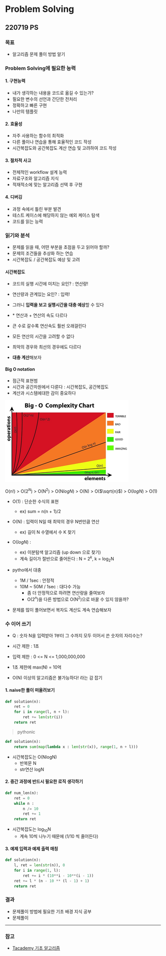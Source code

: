 # Problem Solving
## 220719 PS
### 목표
* 알고리즘 문제 풀이 방법 알기


### Problem Solving에 필요한 능력
#### 1. 구현능력
* 내가 생각하는 내용을 코드로 옮길 수 있는가?
* 필요한 변수의 선언과 간단한 전처리
* 정확하고 빠른 구현
* 나만의 템플릿

#### 2. 효율성
* 자주 사용하는 함수의 최적화
* 다른 풀이나 연습을 통해 효율적인 코드 작성
* 시간복잡도와 공간복잡도 계산 연습 및 고려하여 코드 작성

#### 3. 절차적 사고
* 전체적인 workflow 설계 능력
* 자료구조와 알고리즘 지식
* 적재적소에 맞는 알고리즘 선택 후 구현

#### 4. 디버깅
* 과정 속에서 틀린 부분 발견
* 테스트 케이스에 해당하지 않는 예외 케이스 탐색
* 코드를 읽는 능력


### 읽기와 분석
* 문제를 읽을 때, 어떤 부분을 초점을 두고 읽어야 할까?
* 문제의 조건들을 추상화 하는 연습
* 시간복잡도 / 공간복잡도 예상 및 고려

#### 시간복잡도
* 코드의 실행 시간에 미치는 요인? : 연산량!
* 연산량과 관계있는 요인? : 입력!
* 그러니 **입력을 보고 실행시간을 대충 예상**할 수 있다

* \* 연산과 \+ 연산의 속도 다르다
* 큰 수로 갈수록 연산속도 훨씬 오래걸린다
* 모든 연산의 시간을 고려할 수 없다
* 최악의 경우와 최선의 경우에도 다르다
* **대충 계산**해보자

#### Big O notation
* 점근적 표현범
* 시간과 공간차원에서 다룬다 : 시간복잡도, 공간복잡도
* 계산과 시스템에대한 감이 중요하다

![big O complexity chart](/ProblemSolving/img/2022-07-22-22-58-58.png)

O(n!) > O(2$^N$) > O(N$^2$) > O(N$log{N}$) > O(N) > O($\sqrt{n}$) > O($log{N}$) > O(1)


* O(1) : 단순한 수식의 표현
  * ex) sum = n(n + 1)/2

* O(N) : 입력이 N일 때 최악의 경우 N번만큼 연산
  * ex) 길이 N 수열에서 수 K 찾기

* O($log{N}$) : 
  * ex) 이분탐색 알고리즘 (up down 으로 찾기)
  * 계속 길이가 절반으로 줄어든다 : N = 2$^k$, k = log$_2$N

* pytho에서 대충
  * 1M / 1sec : 안정적
  * 10M ~ 50M / 1sec : 대다수 가능
    * 좀 더 안정적으로 하려면 연산량을 줄여보자
    * O(2$^n$)을 다른 방법으로 O(N$^2$)으로 바꿀 수 있지 않을까?

* 문제를 많이 풀어보면서 복자도 계산도 계속 연습해보자


### 수 이어 쓰기
* Q : 숫자 N을 입력받아 1부터 그 수까지 모두 이어서 쓴 숫자의 자리수는?

* 시간 제한 : 1초
* 입력 제한 : 0 <= N <= 1,000,000,000

* 1초 제한에 max(N) = 10억
* O(N) 이상의 알고리즘은 불가능하다! 라는 감 잡기

#### 1. naive한 풀이 떠올려보기
```python
def solution(n):
    ret = 0
    for i in range(l, n + l):
        ret += len(str(i))
    return ret
```
>pythonic
```python
def solution(n):
    return sum(map(lambda x : len(str(x)), range(1, n + l)))
```
* 시간복잡도는 O(NlogN)
  * 반복문 N
  * str연산 logN
  
#### 2. 중간 과정에 반드시 필요한 로직 생각하기
```python
def num_len(n):
    ret = 0
    while n :
        n /= 10
        ret += 1
    return ret
```
* 시간복잡도는 log$_{10}$N
  * 계속 10씩 나누기 때문에 (1/10 씩 줄어든다)

#### 3. 예제 입력과 예제 출력 매칭
```python
def solution(n):
    l, ret = len(str(n)), 0
    for i in range(1, l): 
        ret += i * (10**i - 10**(i - 1))
    ret += l * (n - 10 ** (l - 1) + 1)
    return ret
```














### 결과
* 문제풀이 방법에 필요한 기초 배경 지식 공부
* 문제풀이

---
### 참고
* [Tacademy 기초 알고리즘](https://www.youtube.com/watch?v=AhCib1thS7M&list=PL9mhQYIlKEhfg0aLdaO04wYUovLMXY4DU)